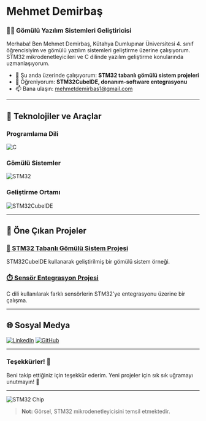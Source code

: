# Mehmet Demirbaş

### 👨‍💻 Gömülü Yazılım Sistemleri Geliştiricisi

Merhaba! Ben Mehmet Demirbaş, Kütahya Dumlupınar Üniversitesi 4. sınıf öğrencisiyim ve gömülü yazılım sistemleri geliştirme üzerine çalışıyorum. STM32 mikrodenetleyicileri ve C dilinde yazılım geliştirme konularında uzmanlaşıyorum.

- 🔭 Şu anda üzerinde çalışıyorum: **STM32 tabanlı gömülü sistem projeleri**
- 🌱 Öğreniyorum: **STM32CubeIDE, donanım-software entegrasyonu**
- 📫 Bana ulaşın: [mehmetdemirbas1@gmail.com](mailto:mehmetdemirbas1@gmail.com)

---

## 🚀 Teknolojiler ve Araçlar

### Programlama Dili
![C](https://img.shields.io/badge/-C-00599C?style=flat-square&logo=c&logoColor=white)

### Gömülü Sistemler
![STM32](https://img.shields.io/badge/-STM32-03234B?style=flat-square&logo=stmicroelectronics&logoColor=white)

### Geliştirme Ortamı
![STM32CubeIDE](https://img.shields.io/badge/-STM32CubeIDE-0A84C1?style=flat-square&logo=stmicroelectronics&logoColor=white)

---

## 📂 Öne Çıkan Projeler

### [📡 STM32 Tabanlı Gömülü Sistem Projesi](https://github.com/mehmetdemirbas1/STM32-Project)
STM32CubeIDE kullanarak geliştirilmiş bir gömülü sistem örneği.

### [⏱️ Sensör Entegrasyon Projesi](https://github.com/mehmetdemirbas1/Sensor-Integration)
C dili kullanılarak farklı sensörlerin STM32'ye entegrasyonu üzerine bir çalışma.

---

## 🌐 Sosyal Medya

[![LinkedIn](https://img.shields.io/badge/-LinkedIn-0077B5?style=flat-square&logo=linkedin&logoColor=white)](https://www.linkedin.com/in/mehmet-demirba%C5%9F-923ba4213/)
[![GitHub](https://img.shields.io/badge/-GitHub-181717?style=flat-square&logo=github&logoColor=white)](https://github.com/mehmetdemirbas1)

---

### Teşekkürler! 🙌
Beni takip ettiğiniz için teşekkür ederim. Yeni projeler için sık sık uğramayı unutmayın! 🎉

---

![STM32 Chip](https://upload.wikimedia.org/wikipedia/commons/thumb/e/ea/STM32_microcontroller.jpg/320px-STM32_microcontroller.jpg)

> **Not:** Görsel, STM32 mikrodenetleyicisini temsil etmektedir.
